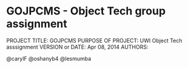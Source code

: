 GOJPCMS - Object Tech group assignment
=======================================

PROJECT TITLE: GOJPCMS
PURPOSE OF PROJECT: UWI Object Tech asssignment
VERSION or DATE: Apr 08, 2014
AUTHORS:

@carylF
@oshanyb4
@lesmumba
